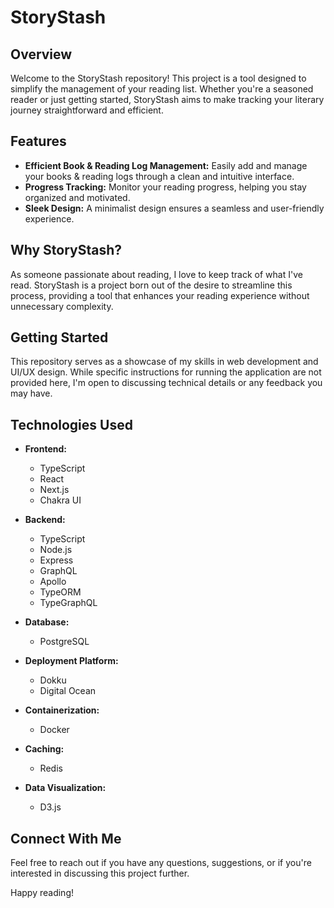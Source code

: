 # StoryStash

## Overview

Welcome to the StoryStash repository! This project is a tool designed to simplify the management of your reading list. Whether you're a seasoned reader or just getting started, StoryStash aims to make tracking your literary journey straightforward and efficient.

## Features

- **Efficient Book & Reading Log Management:** Easily add and manage your books & reading logs through a clean and intuitive interface. 
- **Progress Tracking:** Monitor your reading progress, helping you stay organized and motivated.
- **Sleek Design:** A minimalist design ensures a seamless and user-friendly experience.

## Why StoryStash?

As someone passionate about reading, I love to keep track of what I've read. StoryStash is a project born out of the desire to streamline this process, providing a tool that enhances your reading experience without unnecessary complexity.

## Getting Started

This repository serves as a showcase of my skills in web development and UI/UX design. While specific instructions for running the application are not provided here, I'm open to discussing technical details or any feedback you may have.

## Technologies Used

- **Frontend:**
  - TypeScript
  - React
  - Next.js
  - Chakra UI

- **Backend:**
  - TypeScript
  - Node.js
  - Express
  - GraphQL
  - Apollo
  - TypeORM
  - TypeGraphQL

- **Database:**
  - PostgreSQL
 
- **Deployment Platform:**
  - Dokku
  - Digital Ocean

- **Containerization:**
  - Docker

- **Caching:**
  - Redis

- **Data Visualization:**
  - D3.js

## Connect With Me

Feel free to reach out if you have any questions, suggestions, or if you're interested in discussing this project further.

Happy reading!

